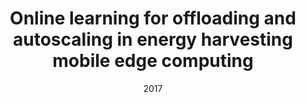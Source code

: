 ---
title: "Online learning for offloading and autoscaling in energy harvesting mobile edge computing"
collection: publications
category: 2017
date: 2017
permalink: /publication/2017-7-11
excerpt: 'Jie Xu, <strong><u>Lixing Chen</u></strong>, Shaolei Ren'
venue: 'IEEE Transactions on Cognitive Communications and Networking'
paperurl: 'https://ieeexplore.ieee.org/abstract/document/7973020'
---